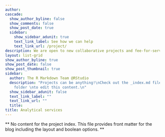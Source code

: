 ```yaml
---
author: 
cascade:
  show_author_byline: false
  show_comments: false
  show_post_date: true
  sidebar:
    show_sidebar_adunit: true
    text_link_label: See how we can help
    text_link_url: /project/
description: We are open to new collaborative projects and fee-for-service analyses from academia, industry, government, and non-profits.  We typically use UHPLC, UHPLC-MS/MS, and UHPLC-QTOF-MS to do quantitative analysis, compound ID/discovery, and metabolomics experiments.  If you are interested in working with us, please send Jess an email and she can provide additional information, including capability and pricing.
layout: list-grid
show_author_byline: true
show_post_date: false
show_post_thumbnail: true
sidebar:
  author: The R Markdown Team @RStudio
  description: "Projects can be anything!\nCheck out the _index.md file in the /project
    folder \nto edit this content.\n"
  show_sidebar_adunit: false
  text_link_label: ""
  text_link_url: ""
  title: 
title: Analytical services
---
```


** No content for the project index. This file provides front matter for the blog including the layout and boolean options. **
